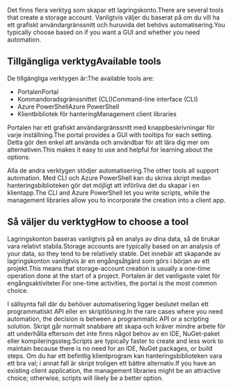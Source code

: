 <span data-ttu-id="68bbd-101">Det finns flera verktyg som skapar ett lagringskonto.</span><span class="sxs-lookup"><span data-stu-id="68bbd-101">There are several tools that create a storage account.</span></span> <span data-ttu-id="68bbd-102">Vanligtvis väljer du baserat på om du vill ha ett grafiskt användargränssnitt och huruvida det behövs automatisering.</span><span class="sxs-lookup"><span data-stu-id="68bbd-102">You typically choose based on if you want a GUI and whether you need automation.</span></span>

## <a name="available-tools"></a><span data-ttu-id="68bbd-103">Tillgängliga verktyg</span><span class="sxs-lookup"><span data-stu-id="68bbd-103">Available tools</span></span>

<span data-ttu-id="68bbd-104">De tillgängliga verktygen är:</span><span class="sxs-lookup"><span data-stu-id="68bbd-104">The available tools are:</span></span>

- <span data-ttu-id="68bbd-105">Portalen</span><span class="sxs-lookup"><span data-stu-id="68bbd-105">Portal</span></span>
- <span data-ttu-id="68bbd-106">Kommandoradsgränssnittet (CLI)</span><span class="sxs-lookup"><span data-stu-id="68bbd-106">Command-line interface (CLI)</span></span>
- <span data-ttu-id="68bbd-107">Azure PowerShell</span><span class="sxs-lookup"><span data-stu-id="68bbd-107">Azure PowerShell</span></span>
- <span data-ttu-id="68bbd-108">Klientbibliotek för hantering</span><span class="sxs-lookup"><span data-stu-id="68bbd-108">Management client libraries</span></span>

<span data-ttu-id="68bbd-109">Portalen har ett grafiskt användargränssnitt med knappbeskrivningar för varje inställning.</span><span class="sxs-lookup"><span data-stu-id="68bbd-109">The portal provides a GUI with tooltips for each setting.</span></span> <span data-ttu-id="68bbd-110">Detta gör den enkel att använda och användbar för att lära dig mer om alternativen.</span><span class="sxs-lookup"><span data-stu-id="68bbd-110">This makes it easy to use and helpful for learning about the options.</span></span>

<span data-ttu-id="68bbd-111">Alla de andra verktygen stödjer automatisering.</span><span class="sxs-lookup"><span data-stu-id="68bbd-111">The other tools all support automation.</span></span> <span data-ttu-id="68bbd-112">Med CLI och Azure PowerShell kan du skriva skript medan hanteringsbiblioteken gör det möjligt att införliva det du skapar i en klientapp.</span><span class="sxs-lookup"><span data-stu-id="68bbd-112">The CLI and Azure PowerShell let you write scripts, while the management libraries allow you to incorporate the creation into a client app.</span></span>

## <a name="how-to-choose-a-tool"></a><span data-ttu-id="68bbd-113">Så väljer du verktyg</span><span class="sxs-lookup"><span data-stu-id="68bbd-113">How to choose a tool</span></span>

<span data-ttu-id="68bbd-114">Lagringskonton baseras vanligtvis på en analys av dina data, så de brukar vara relativt stabila.</span><span class="sxs-lookup"><span data-stu-id="68bbd-114">Storage accounts are typically based on an analysis of your data, so they tend to be relatively stable.</span></span> <span data-ttu-id="68bbd-115">Det innebär att skapande av lagringskonton vanligtvis är en engångsåtgärd som görs i början av ett projekt.</span><span class="sxs-lookup"><span data-stu-id="68bbd-115">This means that storage-account creation is usually a one-time operation done at the start of a project.</span></span> <span data-ttu-id="68bbd-116">Portalen är det vanligaste valet för engångsaktiviteter.</span><span class="sxs-lookup"><span data-stu-id="68bbd-116">For one-time activities, the portal is the most common choice.</span></span>

<span data-ttu-id="68bbd-117">I sällsynta fall där du behöver automatisering ligger beslutet mellan ett programmatiskt API eller en skriptlösning.</span><span class="sxs-lookup"><span data-stu-id="68bbd-117">In the rare cases where you need automation, the decision is between a programmatic API or a scripting solution.</span></span> <span data-ttu-id="68bbd-118">Skript går normalt snabbare att skapa och kräver mindre arbete för att underhålla eftersom det inte finns något behov av en IDE, NuGet-paket eller kompileringssteg.</span><span class="sxs-lookup"><span data-stu-id="68bbd-118">Scripts are typically faster to create and less work to maintain because there is no need for an IDE, NuGet packages, or build steps.</span></span> <span data-ttu-id="68bbd-119">Om du har ett befintlig klientprogram kan hanteringsbiblioteken vara ett bra val; i annat fall är skript troligen ett bättre alternativ.</span><span class="sxs-lookup"><span data-stu-id="68bbd-119">If you have an existing client application, the management libraries might be an attractive choice; otherwise, scripts will likely be a better option.</span></span>